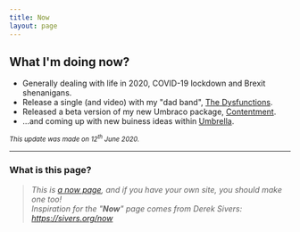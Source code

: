 ```yaml
---
title: Now
layout: page
---
```


## What I'm doing now?

* Generally dealing with life in 2020, COVID-19 lockdown and Brexit shenanigans.
* Release a single (and video) with my "dad band", [The Dysfunctions](https://thedysfunctions.uk/).
* Released a beta version of my new Umbraco package, [Contentment](https://github.com/leekelleher/umbraco-contentment).
* ...and coming up with new buiness ideas within [Umbrella](https://umbrellainc.co.uk/).

<small>_This update was made on 12<sup>th</sup> June 2020._</small>

<hr>

### What is this page?

> _This is [a now page](https://nownownow.com/about), and if you have your own site, you should make one too!_<br>
> _Inspiration for the "**Now**" page comes from Derek Sivers: <https://sivers.org/now>_
